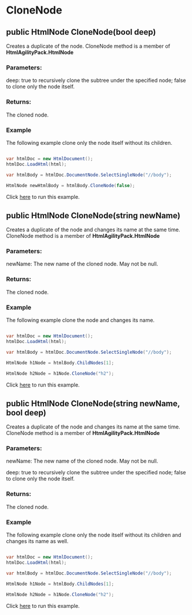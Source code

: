 # CloneNode

## public HtmlNode CloneNode(bool deep)

Creates a duplicate of the node. CloneNode method is a member of **HtmlAgilityPack.HtmlNode**

### Parameters:

deep: true to recursively clone the subtree under the specified node; false to clone only the node itself.

### Returns:

The cloned node.

### Example

The following example clone only the node itself without its children.

```csharp

var htmlDoc = new HtmlDocument();
htmlDoc.LoadHtml(html);

var htmlBody = htmlDoc.DocumentNode.SelectSingleNode("//body");
		
HtmlNode newHtmlBody = htmlBody.CloneNode(false);

```

Click [here](https://dotnetfiddle.net/ETUR7Y) to run this example.

## public HtmlNode CloneNode(string newName)

Creates a duplicate of the node and changes its name at the same time. CloneNode method is a member of **HtmlAgilityPack.HtmlNode**

### Parameters:

newName: The new name of the cloned node. May not be null.

### Returns:

The cloned node.

### Example

The following example clone the node and changes its name.

```csharp

var htmlDoc = new HtmlDocument();
htmlDoc.LoadHtml(html);

var htmlBody = htmlDoc.DocumentNode.SelectSingleNode("//body");
		
HtmlNode h1Node = htmlBody.ChildNodes[1];

HtmlNode h2Node = h1Node.CloneNode("h2");

```

Click [here](https://dotnetfiddle.net/2bK3FZ) to run this example.

## public HtmlNode CloneNode(string newName, bool deep)

Creates a duplicate of the node and changes its name at the same time. CloneNode method is a member of **HtmlAgilityPack.HtmlNode**

### Parameters:

newName: The new name of the cloned node. May not be null.

deep: true to recursively clone the subtree under the specified node; false to clone only the node itself.

### Returns:

The cloned node.

### Example

The following example clone only the node itself without its children and changes its name as well.

```csharp

var htmlDoc = new HtmlDocument();
htmlDoc.LoadHtml(html);

var htmlBody = htmlDoc.DocumentNode.SelectSingleNode("//body");
		
HtmlNode h1Node = htmlBody.ChildNodes[1];

HtmlNode h2Node = h1Node.CloneNode("h2");

```

Click [here](https://dotnetfiddle.net/gblMur) to run this example.
